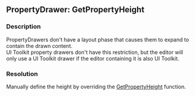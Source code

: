 ## PropertyDrawer: GetPropertyHeight
### Description
PropertyDrawers don't have a layout phase that causes them to expand to contain the drawn content.  
UI Toolkit property drawers don't have this restriction, but the editor will only use a UI Toolkit drawer if the editor containing it is also UI Toolkit.

### Resolution
Manually define the height by overriding the [GetPropertyHeight](https://docs.unity3d.com/ScriptReference/PropertyDrawer.GetPropertyHeight.html) function.